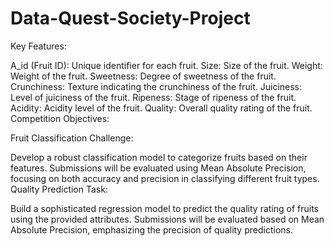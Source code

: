 # Data-Quest-Society-Project
Key Features:

A_id (Fruit ID): Unique identifier for each fruit.
Size: Size of the fruit.
Weight: Weight of the fruit.
Sweetness: Degree of sweetness of the fruit.
Crunchiness: Texture indicating the crunchiness of the fruit.
Juiciness: Level of juiciness of the fruit.
Ripeness: Stage of ripeness of the fruit.
Acidity: Acidity level of the fruit.
Quality: Overall quality rating of the fruit.
Competition Objectives:

Fruit Classification Challenge:

Develop a robust classification model to categorize fruits based on their features. Submissions will be evaluated using Mean Absolute Precision, focusing on both accuracy and precision in classifying different fruit types.
Quality Prediction Task:

Build a sophisticated regression model to predict the quality rating of fruits using the provided attributes. Submissions will be evaluated based on Mean Absolute Precision, emphasizing the precision of quality predictions.

